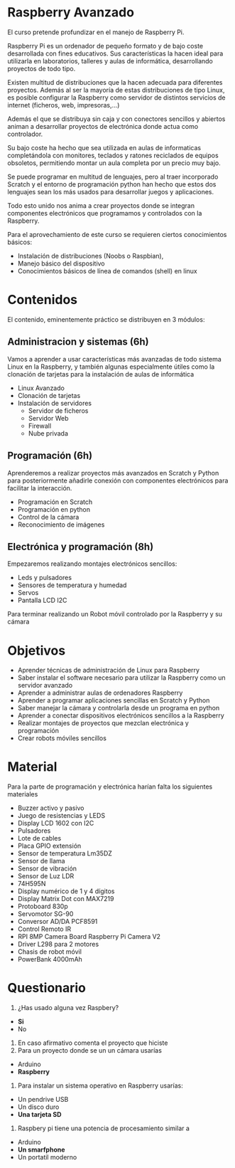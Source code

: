 # Raspberry Avanzado

El curso pretende profundizar en el manejo de Raspberry Pi.

Raspberry Pi es un ordenador de pequeño formato y de bajo coste desarrollada con fines educativos. Sus características  la hacen ideal para utilizarla en laboratorios, talleres y aulas de informática, desarrollando proyectos de todo tipo.

Existen multitud de distribuciones que la hacen adecuada para diferentes proyectos. Además al ser la mayoría de estas distribuciones de tipo Linux, es posible configurar la Raspberry como servidor de distintos servicios de internet (ficheros, web, impresoras,...)

Además el que se distribuya sin caja y con conectores sencillos y abiertos animan a desarrollar proyectos de electrónica donde actua como controlador.

Su bajo coste ha hecho que sea utilizada en aulas de informaticas completándola con  monitores, teclados y ratones reciclados de equipos obsoletos, permitiendo montar un aula completa por un precio muy bajo.

Se puede programar en multitud de lenguajes, pero al traer incorporado Scratch y el entorno de programación python han hecho que estos dos lenguajes sean los más usados para desarrollar juegos y aplicaciones.

Todo esto unido nos anima a crear proyectos donde se integran componentes electrónicos que programamos y controlados con la Raspberry.

Para el aprovechamiento de este curso se requieren ciertos conocimientos básicos:
* Instalación de distribuciones (Noobs o Raspbian),
* Manejo básico del dispositivo
* Conocimientos básicos de línea de comandos (shell) en linux

# Contenidos

El contenido, eminentemente práctico se distribuyen en 3 módulos:

## Administracion y sistemas (6h)

Vamos a aprender a usar características más avanzadas de todo sistema Linux en la Raspberry, y también algunas especialmente útiles como la clonación de tarjetas para la instalación de aulas de informática

* Linux Avanzado
* Clonación de tarjetas
* Instalación de servidores
  * Servidor de ficheros
  * Servidor Web
  * Firewall
  * Nube privada


## Programación (6h)

Aprenderemos a realizar proyectos más avanzados en Scratch y Python  para posteriormente añadirle conexión con componentes electrónicos para facilitar la interacción.

* Programación en Scratch
* Programación en python
* Control de la cámara
* Reconocimiento de imágenes

## Electrónica y programación (8h)

Empezaremos realizando montajes electrónicos sencillos:
  * Leds y pulsadores
  * Sensores de temperatura y humedad
  * Servos
  * Pantalla LCD I2C

Para terminar realizando un Robot móvil controlado por la Raspberry y su cámara

# Objetivos

* Aprender técnicas de administración de Linux para Raspberry
* Saber instalar el software necesario para utilizar la Raspberry como un servidor avanzado
* Aprender a administrar aulas de ordenadores Raspberry
* Aprender a programar aplicaciones sencillas en Scratch y Python
* Saber manejar la cámara y controlarla desde un programa en python
* Aprender a conectar dispositivos electrónicos sencillos a la Raspberry
* Realizar montajes de proyectos que mezclan electrónica y programación
* Crear robots móviles sencillos

# Material

Para la parte de programación y electrónica harían falta los siguientes materiales

* Buzzer activo y pasivo
* Juego de resistencias y LEDS
* Display LCD 1602 con I2C
* Pulsadores
* Lote de cables
* Placa GPIO extensión
* Sensor de temperatura Lm35DZ
* Sensor de llama
* Sensor de vibración
* Sensor de Luz LDR
* 74H595N
* Display numérico de 1 y 4 dígitos
* Display Matrix Dot con MAX7219
* Protoboard 830p
* Servomotor SG-90
* Conversor AD/DA PCF8591
* Control Remoto IR
* RPI 8MP Camera Board Raspberry Pi Camera V2
* Driver L298 para  2 motores
* Chasis de robot móvil
* PowerBank 4000mAh

# Questionario


1. ¿Has usado alguna vez Raspbery?
  * **Si**
  * No
1. En caso afirmativo comenta el proyecto que hiciste
1. Para un proyecto donde se un un cámara usarías
  * Arduino
  * **Raspberry**
1. Para instalar un sistema operativo en Raspberry usarías:
  * Un pendrive USB
  * Un disco duro
  * **Una tarjeta SD**
1. Raspbery pi tiene una potencia de procesamiento similar a
  * Arduino
  * **Un smarfphone**
  * Un portatil moderno
  
